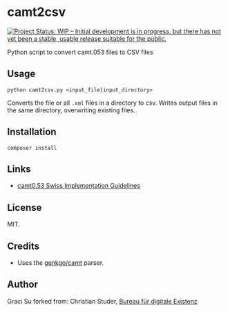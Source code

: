# camt2csv

[![Project Status: WIP – Initial development is in progress, but there has not yet been a stable, usable release suitable for the public.](https://www.repostatus.org/badges/latest/wip.svg)](https://www.repostatus.org/#wip)

Python script to convert camt.053 files to CSV files


## Usage

`python camt2csv.py <input_file|input_directory>`

Converts the file or all `.xml` files in a directory to csv. Writes output files in the same directory, overwriting existing files.

## Installation

`composer install`

## Links

- [camt0.53 Swiss Implementation Guidelines](https://www.six-group.com/dam/download/banking-services/interbank-clearing/en/standardization/iso/swiss-recommendations/implementation-guidelines-camt.pdf)


## License

MIT.

## Credits

- Uses the [genkgo/camt](https://github.com/genkgo/camt) parser.

## Author

Graci Su forked from:
Christian Studer, [Bureau für digitale Existenz](https://bureau.existenz.ch)
